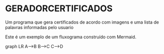 # GERADORCERTIFICADOS
Um programa que gera certificados de acordo com imagens e uma lista de palavras informadas pelo usuario

Este é um exemplo de um fluxograma construído com Mermaid.

<div class="mermaid">
graph LR
    A-->B
    B-->C
    C-->D
</div>

<script src="https://cdn.jsdelivr.net/npm/mermaid@8.8.3/dist/mermaid.min.js"></script>
<script>mermaid.initialize({startOnLoad:true});</script>